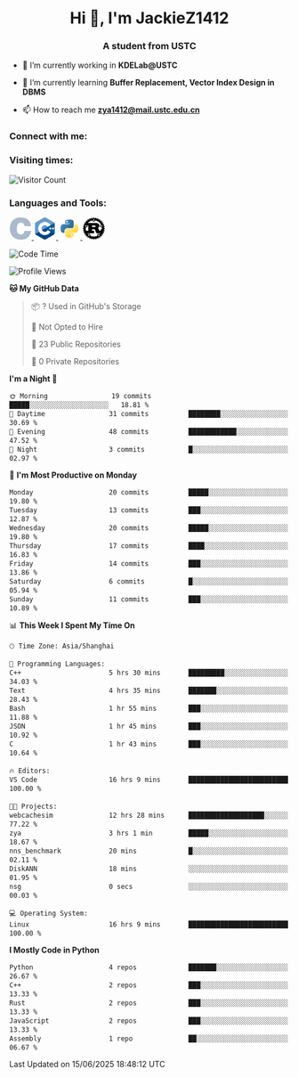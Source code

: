 <h1 align="center">Hi 👋, I'm JackieZ1412</h1>
<h3 align="center">A student from USTC</h3>

- 🔭 I’m currently working in **KDELab@USTC**

- 🌱 I’m currently learning **Buffer Replacement, Vector Index Design in DBMS**

- 📫 How to reach me **zya1412@mail.ustc.edu.cn**

<h3 align="left">Connect with me:</h3>
<p align="left">
</p>

<h3 align="left">Visiting times:</h3>
<p align="left">
</p>

![Visitor Count](https://profile-counter.glitch.me/Christmas/count.svg)

<h3 align="left">Languages and Tools:</h3>
<p align="left"> <a href="https://www.cprogramming.com/" target="_blank" rel="noreferrer"> <img src="https://raw.githubusercontent.com/devicons/devicon/master/icons/c/c-original.svg" alt="c" width="40" height="40"/> </a> <a href="https://www.w3schools.com/cpp/" target="_blank" rel="noreferrer"> <img src="https://raw.githubusercontent.com/devicons/devicon/master/icons/cplusplus/cplusplus-original.svg" alt="cplusplus" width="40" height="40"/> </a> <a href="https://www.python.org" target="_blank" rel="noreferrer"> <img src="https://raw.githubusercontent.com/devicons/devicon/master/icons/python/python-original.svg" alt="python" width="40" height="40"/> </a> <a href="https://www.rust-lang.org" target="_blank" rel="noreferrer"> <img src="https://raw.githubusercontent.com/devicons/devicon/master/icons/rust/rust-plain.svg" alt="rust" width="40" height="40"/> </a> </p>



<!--START_SECTION:waka-->
![Code Time](http://img.shields.io/badge/Code%20Time-1%2C216%20hrs%2046%20mins-blue)

![Profile Views](http://img.shields.io/badge/Profile%20Views-2-blue)

**🐱 My GitHub Data** 

> 📦 ? Used in GitHub's Storage 
 > 
> 🚫 Not Opted to Hire
 > 
> 📜 23 Public Repositories 
 > 
> 🔑 0 Private Repositories 
 > 
**I'm a Night 🦉** 

```text
🌞 Morning                19 commits          █████░░░░░░░░░░░░░░░░░░░░   18.81 % 
🌆 Daytime                31 commits          ████████░░░░░░░░░░░░░░░░░   30.69 % 
🌃 Evening                48 commits          ████████████░░░░░░░░░░░░░   47.52 % 
🌙 Night                  3 commits           █░░░░░░░░░░░░░░░░░░░░░░░░   02.97 % 
```
📅 **I'm Most Productive on Monday** 

```text
Monday                   20 commits          █████░░░░░░░░░░░░░░░░░░░░   19.80 % 
Tuesday                  13 commits          ███░░░░░░░░░░░░░░░░░░░░░░   12.87 % 
Wednesday                20 commits          █████░░░░░░░░░░░░░░░░░░░░   19.80 % 
Thursday                 17 commits          ████░░░░░░░░░░░░░░░░░░░░░   16.83 % 
Friday                   14 commits          ███░░░░░░░░░░░░░░░░░░░░░░   13.86 % 
Saturday                 6 commits           █░░░░░░░░░░░░░░░░░░░░░░░░   05.94 % 
Sunday                   11 commits          ███░░░░░░░░░░░░░░░░░░░░░░   10.89 % 
```


📊 **This Week I Spent My Time On** 

```text
🕑︎ Time Zone: Asia/Shanghai

💬 Programming Languages: 
C++                      5 hrs 30 mins       █████████░░░░░░░░░░░░░░░░   34.03 % 
Text                     4 hrs 35 mins       ███████░░░░░░░░░░░░░░░░░░   28.43 % 
Bash                     1 hr 55 mins        ███░░░░░░░░░░░░░░░░░░░░░░   11.88 % 
JSON                     1 hr 45 mins        ███░░░░░░░░░░░░░░░░░░░░░░   10.92 % 
C                        1 hr 43 mins        ███░░░░░░░░░░░░░░░░░░░░░░   10.64 % 

🔥 Editors: 
VS Code                  16 hrs 9 mins       █████████████████████████   100.00 % 

🐱‍💻 Projects: 
webcachesim              12 hrs 28 mins      ███████████████████░░░░░░   77.22 % 
zya                      3 hrs 1 min         █████░░░░░░░░░░░░░░░░░░░░   18.67 % 
nns_benchmark            20 mins             █░░░░░░░░░░░░░░░░░░░░░░░░   02.11 % 
DiskANN                  18 mins             ░░░░░░░░░░░░░░░░░░░░░░░░░   01.95 % 
nsg                      0 secs              ░░░░░░░░░░░░░░░░░░░░░░░░░   00.03 % 

💻 Operating System: 
Linux                    16 hrs 9 mins       █████████████████████████   100.00 % 
```

**I Mostly Code in Python** 

```text
Python                   4 repos             ███████░░░░░░░░░░░░░░░░░░   26.67 % 
C++                      2 repos             ███░░░░░░░░░░░░░░░░░░░░░░   13.33 % 
Rust                     2 repos             ███░░░░░░░░░░░░░░░░░░░░░░   13.33 % 
JavaScript               2 repos             ███░░░░░░░░░░░░░░░░░░░░░░   13.33 % 
Assembly                 1 repo              ██░░░░░░░░░░░░░░░░░░░░░░░   06.67 % 
```




 Last Updated on 15/06/2025 18:48:12 UTC
<!--END_SECTION:waka-->
